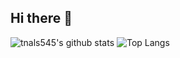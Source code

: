 ## Hi there 👋

<!--
**yangtori0407/yangtori0407** is a ✨ _special_ ✨ repository because its `README.md` (this file) appears on your GitHub profile.

Here are some ideas to get you started:

- 🔭 I’m currently working on ...
- 🌱 I’m currently learning ...
- 👯 I’m looking to collaborate on ...
- 🤔 I’m looking for help with ...
- 💬 Ask me about ...
- 📫 How to reach me: ...
- 😄 Pronouns: ...
- ⚡ Fun fact: ...
-->
![tnals545's github stats](https://github-readme-stats.vercel.app/api?username=yangtori0407&show_icons=true&theme=tokyonight)
![Top Langs](https://github-readme-stats.vercel.app/api/top-langs/?username=yangtori0407&layout=compact)
